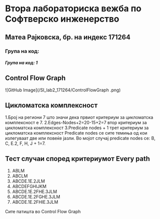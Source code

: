 # Втора лабораториска вежба по Софтверско инженерство
## Матеа Рајковска, бр. на индекс 171264
### Група на код:
##### Група на код: 1

## Control Flow Graph
![GitHub Image](/SI_lab2_171264/ControlFlowGraph .png)

## Цикломатска комплексност

1.Број на региони 7 што значи дека првиот критериум за цикломатска комплексност е 7.
2.Edges-Nodes+2=20-15+2=7 втор критериум за цикломатска комплексност 
3.Predicate nodes + 1 трет критериум за цикломатска комплексност
  Predicate nodes се сите темиња од кои излегуваат две или повеќе јазли. 
  Во мојот случај predicate nodes се: B, C, E.2, F, H, J + 1=7.
  
## Тест случаи според критериумот Every path
1. ABLM
2. ABCLM
3. ABCDE.1E.2JLM
4. ABCDEFGHIJKM
5. ABCDE.1E.2FHE.3JLM
6. ABCDE.1E.2FGHE.3JLM
7. ABCDE.1E.2FHIE.3JLM

Сите патишта во Control Flow Graph
